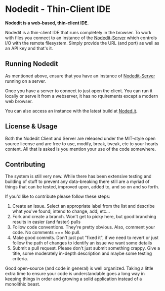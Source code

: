 # Nodedit - Thin-Client IDE

**Nodedit is a web-based, thin-client IDE.**

Nodedit is a thin-client IDE that runs completely in the browser. To work with files you connect to an instance of the [Nodedit-Server](https://github.com/Fluidbyte/Nodedit-Server) which controls I/O with the remote filesystem. Simply provide the URL (and port) as well as an API key and that's it.

## Running Nodedit

As mentioned above, ensure that you have an instance of [Nodedit-Server](https://github.com/Fluidbyte/Nodedit-Server) running on a server.

Once you have a server to connect to just open the client. You can run it locally or serve it from a webserver, it has no rquirements except a modern web browser.

You can also access an instance with the latest build at [Noded.it](http://noded.it).

## License & Usage

Both the Nodedit Client and Server are released under the MIT-style open source license and are free to use, modify, break, tweak, etc to your hearts content. All that is asked is you mention your use of the code somewhere.

## Contributing

The system is still very new. While there has been extensive testing and building of stuff to prevent any data-breaking there still are a myriad of things that can be tested, improved upon, added to, and so on and so forth.

If you'd like to contribute please follow these steps:

1. Create an issue. Select an appropriate label from the list and describe what you've found, intend to change, add, etc...
2. Fork and create a branch. Won't get to picky here, but good branching results in easier (and faster) pulls
3. Follow code conventions. They're pretty obvious. Also, comment your code. No comments === No pull.
4. Make good commits. Don't just put "fixed it", if we need to revert or just follow the path of changes to identify an issue we want some details
5. Submit a pull request. Please don't just submit something crappy. Give a title, some moderately in-depth description and maybe some testing criteria.

Good open-source (and code in general) is well organized. Taking a little extra time to ensure your code is understandable goes a long way in keeping things in order and growing a solid application instead of a monolithic beast.